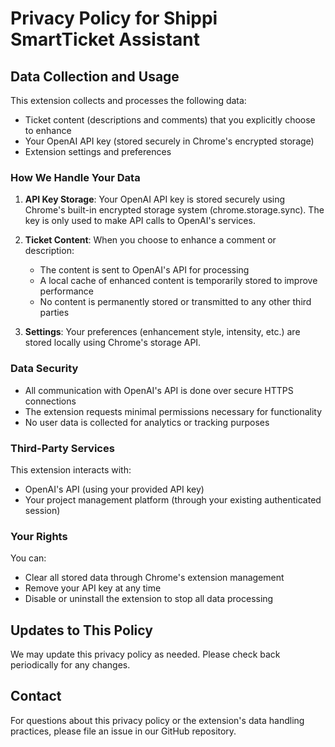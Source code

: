 # Privacy Policy for Shippi SmartTicket Assistant

## Data Collection and Usage

This extension collects and processes the following data:
- Ticket content (descriptions and comments) that you explicitly choose to enhance
- Your OpenAI API key (stored securely in Chrome's encrypted storage)
- Extension settings and preferences

### How We Handle Your Data

1. **API Key Storage**: Your OpenAI API key is stored securely using Chrome's built-in encrypted storage system (chrome.storage.sync). The key is only used to make API calls to OpenAI's services.

2. **Ticket Content**: When you choose to enhance a comment or description:
   - The content is sent to OpenAI's API for processing
   - A local cache of enhanced content is temporarily stored to improve performance
   - No content is permanently stored or transmitted to any other third parties

3. **Settings**: Your preferences (enhancement style, intensity, etc.) are stored locally using Chrome's storage API.

### Data Security

- All communication with OpenAI's API is done over secure HTTPS connections
- The extension requests minimal permissions necessary for functionality
- No user data is collected for analytics or tracking purposes

### Third-Party Services

This extension interacts with:
- OpenAI's API (using your provided API key)
- Your project management platform (through your existing authenticated session)

### Your Rights

You can:
- Clear all stored data through Chrome's extension management
- Remove your API key at any time
- Disable or uninstall the extension to stop all data processing

## Updates to This Policy

We may update this privacy policy as needed. Please check back periodically for any changes.

## Contact

For questions about this privacy policy or the extension's data handling practices, please file an issue in our GitHub repository.
